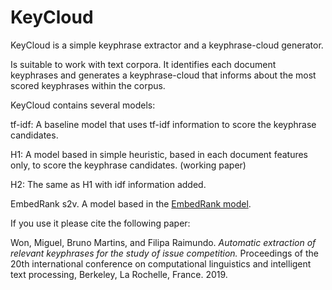 # KeyCloud

KeyCloud is a simple keyphrase extractor and a keyphrase-cloud generator.

Is suitable to work with text corpora. It identifies each document keyphrases and generates a keyphrase-cloud that informs about the most scored keyphrases within the corpus.

KeyCloud contains several models:

tf-idf: A  baseline model that uses tf-idf information to score the keyphrase candidates.

H1: A model based in simple heuristic, based in each document features only, to score the keyphrase candidates. (working paper)

H2: The same as H1 with idf information added.

EmbedRank s2v. A model based in the [EmbedRank model](https://arxiv.org/abs/1801.04470). 

If you use it please cite the following paper:

Won, Miguel, Bruno Martins, and Filipa Raimundo. *Automatic extraction of relevant keyphrases for the study of issue competition.* Proceedings of the 20th international conference on computational linguistics and intelligent text processing, Berkeley, La Rochelle, France. 2019.
